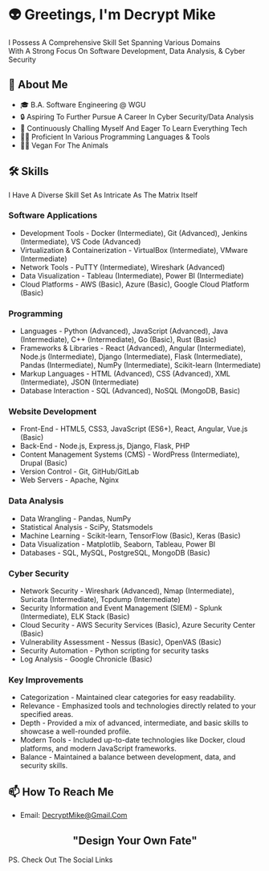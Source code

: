 # 👽 Greetings, I'm Decrypt Mike 

I Possess A Comprehensive Skill Set Spanning Various Domains<br>With A Strong Focus On Software Development, Data Analysis, & Cyber Security

## 👾 About Me 

- 🎓 B.A. Software Engineering @ WGU
- 🔒 Aspiring To Further Pursue A Career In Cyber Security/Data Analysis 
- 🧠 Continuously Challing Myself And Eager To Learn Everything Tech
- 👩‍💻 Proficient In Various Programming Languages & Tools
- ✊🏽 Vegan For The Animals

## 🛠 Skills

I Have A Diverse Skill Set As Intricate As The Matrix Itself

### Software Applications
- Development Tools - Docker (Intermediate), Git (Advanced), Jenkins (Intermediate), VS Code (Advanced)
- Virtualization & Containerization - VirtualBox (Intermediate), VMware (Intermediate)
- Network Tools - PuTTY (Intermediate), Wireshark (Advanced)
- Data Visualization - Tableau (Intermediate), Power BI (Intermediate)
- Cloud Platforms - AWS (Basic), Azure (Basic), Google Cloud Platform (Basic)

### Programming
- Languages - Python (Advanced), JavaScript (Advanced), Java (Intermediate), C++ (Intermediate), Go (Basic), Rust (Basic)
- Frameworks & Libraries - React (Advanced), Angular (Intermediate), Node.js (Intermediate), Django (Intermediate), Flask (Intermediate), Pandas (Intermediate), NumPy (Intermediate), Scikit-learn (Intermediate)
- Markup Languages - HTML (Advanced), CSS (Advanced), XML (Intermediate), JSON (Intermediate)
- Database Interaction - SQL (Advanced), NoSQL (MongoDB, Basic)

### Website Development
- Front-End - HTML5, CSS3, JavaScript (ES6+), React, Angular, Vue.js (Basic)
- Back-End - Node.js, Express.js, Django, Flask, PHP
- Content Management Systems (CMS) - WordPress (Intermediate), Drupal (Basic)
- Version Control - Git, GitHub/GitLab
- Web Servers - Apache, Nginx

### Data Analysis
- Data Wrangling - Pandas, NumPy
- Statistical Analysis - SciPy, Statsmodels
- Machine Learning - Scikit-learn, TensorFlow (Basic), Keras (Basic)
- Data Visualization - Matplotlib, Seaborn, Tableau, Power BI
- Databases - SQL, MySQL, PostgreSQL, MongoDB (Basic)

### Cyber Security
- Network Security - Wireshark (Advanced), Nmap (Intermediate), Suricata (Intermediate), Tcpdump (Intermediate)
- Security Information and Event Management (SIEM) - Splunk (Intermediate), ELK Stack (Basic)
- Cloud Security - AWS Security Services (Basic), Azure Security Center (Basic)
- Vulnerability Assessment - Nessus (Basic), OpenVAS (Basic)
- Security Automation - Python scripting for security tasks
- Log Analysis - Google Chronicle (Basic)

### Key Improvements
- Categorization - Maintained clear categories for easy readability.
- Relevance - Emphasized tools and technologies directly related to your specified areas.
- Depth - Provided a mix of advanced, intermediate, and basic skills to showcase a well-rounded profile.
- Modern Tools - Included up-to-date technologies like Docker, cloud platforms, and modern JavaScript frameworks.
- Balance - Maintained a balance between development, data, and security skills.

## 📫 How To Reach Me

- Email: DecryptMike@Gmail.Com

## <center>"Design Your Own Fate"</center>

PS. Check Out The Social Links 

